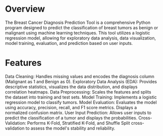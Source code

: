 # Overview

The Breast Cancer Diagnosis Prediction Tool is a comprehensive Python program designed to predict the classification of breast tumors as benign or malignant using machine learning techniques. This tool utilizes a logistic regression model, allowing for exploratory data analysis, data visualization, model training, evaluation, and prediction based on user inputs.

# Features

Data Cleaning: Handles missing values and encodes the diagnosis column (Malignant as 1 and Benign as 0).
Exploratory Data Analysis (EDA): Provides descriptive statistics, visualizes the data distribution, and displays correlation heatmaps.
Data Preprocessing: Scales the features and splits the dataset into training and test sets.
Model Training: Implements a logistic regression model to classify tumors.
Model Evaluation: Evaluates the model using accuracy, precision, recall, and F1 score metrics. Displays a normalized confusion matrix.
User Input Prediction: Allows user inputs to predict the classification of a tumor and displays the probabilities.
Cross-Validation: Performs K-Fold, Stratified K-Fold, and Shuffle Split cross-validation to assess the model's stability and reliability.
